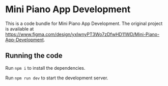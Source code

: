 
  # Mini Piano App Development

  This is a code bundle for Mini Piano App Development. The original project is available at https://www.figma.com/design/yxlwnyPT3Wo7zDfwHD11WD/Mini-Piano-App-Development.

  ## Running the code

  Run `npm i` to install the dependencies.

  Run `npm run dev` to start the development server.
  